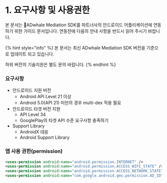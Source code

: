 # 1. 요구사항 및 사용권한

본 문서는 ADwhale Mediation SDK를 파트너사의 안드로이드 어플리케이션에 연동하기 위한 가이드 문서입니다. 연동전에 다음의 안내 사항을 반드시 읽어 주시기 바랍니다.

{% hint style="info" %}
본 문서는 최신 ADwhale Mediation SDK 버전을 기준으로 업데이트 되고 있습니다.

하위 버전의 기술지원은 별도 문의 바랍니다.
{% endhint %}

### **요구사항**

* 안드로이드 지원 버전
  * Android API Level 21 이상
  * Android 5.0(API 21) 미만의 경우 multi-dex 적용 필요
* 안드로이드 타겟 버전 지원
  * API Level 34
  * GooglePlay의 타겟 API 수준 요구사항 충족하기
* Support Library
  * AndroidX 대응
  * Android Support Library

### **앱 사용 권한(permission)**

```xml
<uses-permission android:name="android.permission.INTERNET" />
<uses-permission android:name="android.permission.ACCESS_WIFI_STATE" />
<uses-permission android:name="android.permission.ACCESS_NETWORK_STATE"/>
<uses-permission android:name="com.google.android.gms.permission.AD_ID"/>
```
